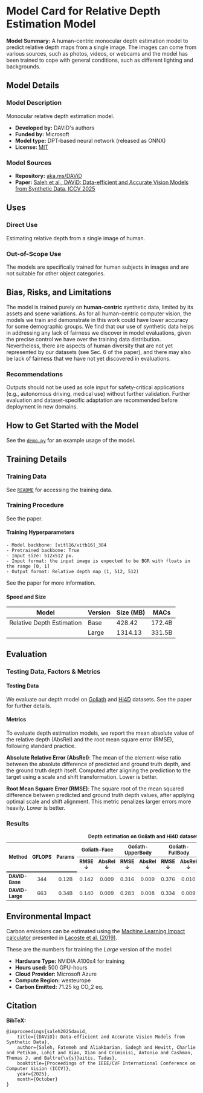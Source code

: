 # Model Card for Relative Depth Estimation Model

<!-- Provide a quick summary of what the model is/does. -->

**Model Summary:** A human-centric monocular depth estimation model to predict relative depth maps from a single image.
The images can come from various sources, such as photos, videos, or webcams and the model has been trained to cope with general conditions, such as different lighting and backgrounds.


## Model Details

### Model Description

Monocular relative depth estimation model.

- **Developed by:** DAViD's authors
- **Funded by:** Microsoft
- **Model type:** DPT-based neural network (released as ONNX)
- **License:** [MIT](../licenses/LICENSE-MIT.txt)

### Model Sources

- **Repository:** [aka.ms/DAViD](aka.ms/DAViD)
- **Paper:**  [Saleh et al., DAViD: Data-efficient and Accurate Vision Models from Synthetic Data, ICCV 2025]()

## Uses


### Direct Use
Estimating relative depth from a single image of human.

### Out-of-Scope Use

The models are specifically trained for human subjects in images and are not suitable for other object categories.

## Bias, Risks, and Limitations

The model is trained purely on __human-centric__ synthetic data, limited by its assets and scene variations.  As for all human-centric computer vision, the models we
train and demonstrate in this work could have lower accuracy for some demographic groups. We find that our use of
synthetic data helps in addressing any lack of fairness we
discover in model evaluations, given the precise control we
have over the training data distribution. Nevertheless, there
are aspects of human diversity that are not yet represented
by our datasets (see Sec. 6 of the paper), and there may also be lack of
fairness that we have not yet discovered in evaluations.

### Recommendations

Outputs should not be used as sole input for safety-critical applications (e.g., autonomous driving, medical use) without further validation. Further evaluation and dataset-specific adaptation are recommended before deployment in new domains.


## How to Get Started with the Model

See the [`demo.py`](../demo.py) for an example usage of the model.

## Training Details

### Training Data

See [`README`](../README.md) for accessing the training data.

### Training Procedure

See the paper.

#### Training Hyperparameters


    - Model backbone: [vitl16/vitb16]_384
    - Pretrained backbone: True
    - Input size: 512x512 px.
    - Input format: the input image is expected to be BGR with floats in the range [0, 1]
    - Output format: Relative depth map (1, 512, 512)

See the paper for more information.

#### Speed and Size

| Model         | Version | Size (MB) | MACs         |
|---------------|---------|-----------|--------------|
| Relative Depth Estimation   | Base    | 428.42    | 172.4B       |
|               | Large   | 1314.13   | 331.5B       |

## Evaluation


### Testing Data, Factors & Metrics

#### Testing Data


We evaluate our depth model on [Goliath](https://github.com/facebookresearch/goliath) and [Hi4D](https://github.com/yifeiyin04/Hi4D) datasets. See the paper for further details.

#### Metrics


To evaluate depth estimation models, we report the mean absolute value of the relative depth (AbsRel) and the root mean square error (RMSE), following standard practice.

**Absolute Relative Error (AbsRel)**: The mean of the element-wise ratio between the absolute difference of predicted and ground truth depth, and the ground truth depth itself. Computed after aligning the prediction to the target using a scale and shift transformation. Lower is better.

**Root Mean Square Error (RMSE)**: The square root of the mean squared difference between predicted and ground truth depth values, after applying optimal scale and shift alignment. This metric penalizes larger errors more heavily. Lower is better.

### Results

<table style="width:100%; border-collapse: collapse; font-size: small;">
  <caption style="caption-side: top; font-weight: bold; margin-bottom: 0.5em;">
    Depth estimation on Goliath and Hi4D dataset.
  </caption>
  <thead>
    <tr>
      <th rowspan="3" style="border-bottom: 2px solid #000;">Method</th>
      <th rowspan="3" style="border-bottom: 2px solid #000;">GFLOPS</th>
      <th rowspan="3" style="border-bottom: 2px solid #000;">Params</th>
      <th colspan="2" style="border-bottom: 1px solid #999; text-align:center;">Goliath-Face</th>
      <th colspan="2" style="border-bottom: 1px solid #999; text-align:center;">Goliath-UpperBody</th>
      <th colspan="2" style="border-bottom: 1px solid #999; text-align:center;">Goliath-FullBody</th>
      <th colspan="2" style="border-bottom: 1px solid #999; text-align:center;">Hi4D</th>
      <th colspan="2" style="border-bottom: 1px solid #999; text-align:center;">Averaged over all</th>
    </tr>
    <tr>
      <th style="border-bottom: 1px solid #ccc; text-align:center;">RMSE ↓</th>
      <th style="border-bottom: 1px solid #ccc; text-align:center;">AbsRel ↓</th>
      <th style="border-bottom: 1px solid #ccc; text-align:center;">RMSE ↓</th>
      <th style="border-bottom: 1px solid #ccc; text-align:center;">AbsRel ↓</th>
      <th style="border-bottom: 1px solid #ccc; text-align:center;">RMSE ↓</th>
      <th style="border-bottom: 1px solid #ccc; text-align:center;">AbsRel ↓</th>
      <th style="border-bottom: 1px solid #ccc; text-align:center;">RMSE ↓</th>
      <th style="border-bottom: 1px solid #ccc; text-align:center;">AbsRel ↓</th>
      <th style="border-bottom: 1px solid #ccc; text-align:center;">RMSE ↓</th>
      <th style="border-bottom: 1px solid #ccc; text-align:center;">AbsRel ↓</th>
    </tr>
  </thead>
  <tbody>
    <tr>
      <td><strong>DAViD-Base</strong></td>
      <td style="text-align:center;">344</td>
      <td style="text-align:center;">0.12B</td>
      <td style="text-align:center;">0.142</td>
      <td style="text-align:center;">0.009</td>
      <td style="text-align:center;">0.316</td>
      <td style="text-align:center;">0.009</td>
      <td style="text-align:center;">0.376</td>
      <td style="text-align:center;">0.010</td>
      <td style="text-align:center;">0.085</td>
      <td style="text-align:center;">0.024</td>
      <td style="text-align:center;">0.212</td>
      <td style="text-align:center;">0.014</td>
    </tr>
    <tr>
      <td><strong>DAViD-Large</strong></td>
      <td style="text-align:center;">663</td>
      <td style="text-align:center;">0.34B</td>
      <td style="text-align:center;">0.140</td>
      <td style="text-align:center;">0.009</td>
      <td style="text-align:center;">0.283</td>
      <td style="text-align:center;">0.008</td>
      <td style="text-align:center;">0.334</td>
      <td style="text-align:center;">0.009</td>
      <td style="text-align:center;">0.072</td>
      <td style="text-align:center;">0.019</td>
      <td style="text-align:center;">0.191</td>
      <td style="text-align:center;">0.012</td>
    </tr>
  </tbody>
</table>

## Environmental Impact


Carbon emissions can be estimated using the [Machine Learning Impact calculator](https://mlco2.github.io/impact#compute) presented in [Lacoste et al. (2019)](https://arxiv.org/abs/1910.09700).

These are the numbers for training the _Large_ version of the model:

- **Hardware Type:** NVIDIA A100x4 for training
- **Hours used:** 500 GPU-hours
- **Cloud Provider:** Microsoft Azure
- **Compute Region:** westeurope
- **Carbon Emitted:**  71.25 kg CO_2 eq.

## Citation

**BibTeX:**

```
@inproceedings{saleh2025david,
    title={{DAViD}: Data-efficient and Accurate Vision Models from Synthetic Data},
    author={Saleh, Fatemeh and Aliakbarian, Sadegh and Hewitt, Charlie and Petikam, Lohit and Xiao, Xian and Criminisi, Antonio and Cashman, Thomas J. and Baltru{\v{s}}aitis, Tadas},
    booktitle={Proceedings of the IEEE/CVF International Conference on Computer Vision (ICCV)},
    year={2025},
    month={October}
}
```
